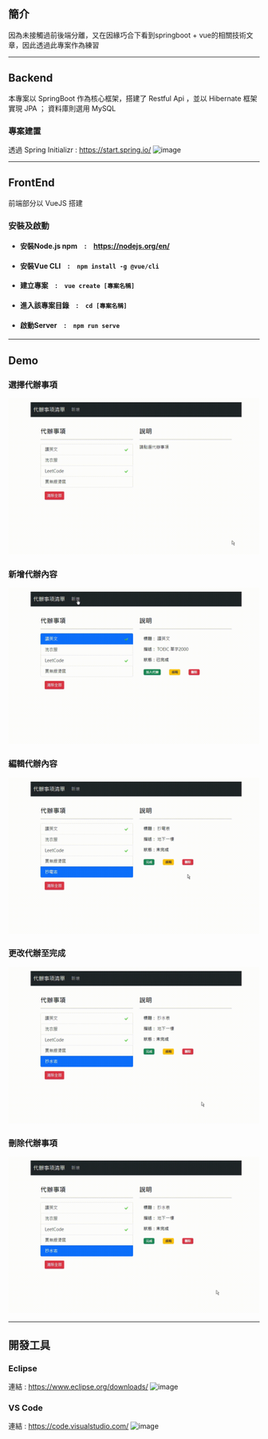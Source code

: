 ## 簡介
因為未接觸過前後端分離，又在因緣巧合下看到springboot + vue的相關技術文章，因此透過此專案作為練習

---

## Backend
本專案以 SpringBoot 作為核心框架，搭建了 Restful Api ，並以 Hibernate 框架實現 JPA ； 資料庫則選用 MySQL

### 專案建置
透過 Spring Initializr : https://start.spring.io/ 
![image](https://user-images.githubusercontent.com/88469902/145811430-3d7c4503-ed96-4ef8-9edf-cdc0cf8fb511.png)

---
## FrontEnd
前端部分以 VueJS 搭建

### 安裝及啟動
* #### 安裝Node.js npm　:　https://nodejs.org/en/
* #### 安裝Vue CLI　:　`npm install -g @vue/cli`
* #### 建立專案　:　`vue create [專案名稱]`
* #### 進入該專案目錄　:　`cd [專案名稱]`
* #### 啟動Server　:　`npm run serve`

---
## Demo
### 選擇代辦事項
![image](https://github.com/Shih906/TodoList/blob/master/gif/select.gif)

### 新增代辦內容
![image](https://github.com/Shih906/TodoList/blob/master/gif/add.gif)

### 編輯代辦內容
![image](https://github.com/Shih906/TodoList/blob/master/gif/edit.gif)

### 更改代辦至完成
![image](https://github.com/Shih906/TodoList/blob/master/gif/changeStatus.gif)

### 刪除代辦事項
![image](https://github.com/Shih906/TodoList/blob/master/gif/delete.gif)

---
## 開發工具
### Eclipse
連結 : https://www.eclipse.org/downloads/
![image](https://user-images.githubusercontent.com/88469902/145811248-b7b3679d-1675-462a-93a8-d4965be09e01.png)
### VS Code
連結 : https://code.visualstudio.com/
![image](https://user-images.githubusercontent.com/88469902/145811670-29c07a02-36f4-478b-a280-f85c8c01f12b.png)
